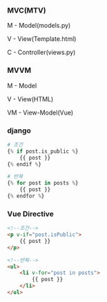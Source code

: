 ### MVC(MTV)

M - Model(models.py)

V - View(Template.html)

C - Controller(views.py)

### MVVM

M - Model

V - View(HTML)

VM - View-Model(Vue)



### django

```python
# 조건
{% if post.is_public %}
	{{ post }}
{% endif %}

# 반복
{% for post in posts %}
	{{ post }}
{% endfor %}
```

### Vue Directive

```html
<!--조건-->
<p v-if="post.isPublic">
    {{ post }}
</p>

<!--반복-->
<ul>
    <li v-for="post in posts">
    	{{ post }}
    </li>
</ul>
```

